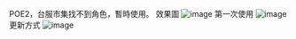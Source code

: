 POE2，台服市集找不到角色，暫時使用。
效果圖
![image](https://github.com/user-attachments/assets/d6df8974-d332-4eef-a7af-55886082f99f)
第一次使用
![image](https://github.com/user-attachments/assets/013c8b60-89bd-41a0-b24b-1028249cb699)
更新方式
![image](https://github.com/user-attachments/assets/2238c15f-69ab-4f67-bb2a-a0928530258b)
